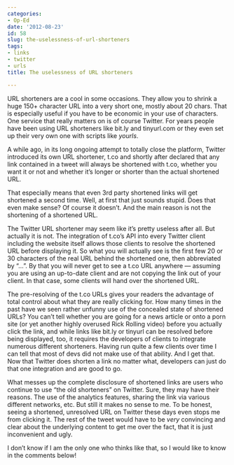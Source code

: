 ```yaml
---
categories:
- Op-Ed
date: '2012-08-23'
id: 58
slug: the-uselessness-of-url-shorteners
tags:
- links
- twitter
- urls
title: The uselessness of URL shorteners

---
```


URL shorteners are a cool in some occasions. They allow you to shrink a huge 150+ character URL into a very short one, mostly about 20 chars. That is especially useful if you have to be economic in your use of characters. One service that really matters on is of course Twitter. For years people have been using URL shorteners like bit.ly and tinyurl.com or they even set up their very own one with scripts like _yourls_.

A while ago, in its long ongoing attempt to totally close the platform, Twitter introduced its own URL shortener, t.co and shortly after declared that any link contained in a tweet will always be shortened with t.co, whether you want it or not and whether it’s longer or shorter than the actual shortened URL.

That especially means that even 3rd party shortened links will get shortened a second time. Well, at first that just sounds stupid. Does that even make sense? Of course it doesn’t. And the main reason is not the shortening of a shortened URL.

<!--more-->

The Twitter URL shortener may seem like it’s pretty useless after all. But actually it is not. The integration of t.co’s API into every Twitter client including the website itself allows those clients to resolve the shortened URL before displaying it. So what you will actually see is the first few 20 or 30 characters of the real URL behind the shortened one, then abbreviated by “…”. By that you will never get to see a t.co URL anywhere — assuming you are using an up-to-date client and are not copying the link out of your client. In that case, some clients will hand over the shortened URL.

The pre-resolving of the t.co URLs gives your readers the advantage of total control about what they are really clicking for. How many times in the past have we seen rather unfunny use of the concealed state of shortened URLs? You can’t tell whether you are going for a news article or onto a porn site (or yet another highly overused Rick Rolling video) before you actually click the link, and while links like bit.ly or tinyurl can be resolved before being displayed, too, it requires the developers of clients to integrate numerous different shorteners. Having run quite a few clients over time I can tell that most of devs did not make use of that ability. And I get that. Now that Twitter does shorten a link no matter what, developers can just do that one integration and are good to go.

What messes up the complete disclosure of shortened links are users who continue to use “the old shorteners” on Twitter. Sure, they may have their reasons. The use of the analytics features, sharing the link via various different networks, etc. But still it makes no sense to me. To be honest, seeing a shortened, unresolved URL on Twitter these days even stops me from clicking it. The rest of the tweet would have to be _very_ convincing and clear about the underlying content to get me over the fact, that it is just inconvenient and ugly.

I don’t know if I am the only one who thinks like that, so I would like to know in the comments below!